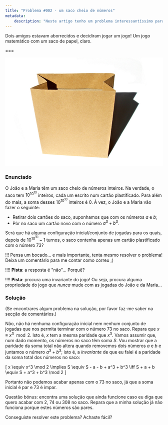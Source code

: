 ```yaml
---
title: "Problema #002 - um saco cheio de números"
metadata:
    description: "Neste artigo tenho um problema interessantíssimo para te desafiar..."
---
```


Dois amigos estavam aborrecidos e decidiram jogar um jogo! Um jogo matemático com um saco de papel, claro.

===

![a photo of a paper bag](paperbag.jpg "Photo by B S K from FreeImages")

### Enunciado

O João e a Maria têm um saco cheio de números inteiros. Na verdade, o saco tem $10^{10^{10}}$ inteiros, cada um escrito num cartão plastificado. Para além do mais, a soma desses $10^{10^{10}}$ inteiros é $0$. À vez, o João e a Maria vão fazer o seguinte:

 - Retirar dois cartões do saco, suponhamos que com os números $a$ e $b$;
 - Pôr no saco um cartão novo com o número $a^3 + b^3$.

Será que há alguma configuração inicial/conjunto de jogadas para os quais, depois de $10^{10^{10}} - 1$ turnos, o saco contenha apenas um cartão plastificado com o número $73$?

!!! Pensa um bocado... e mais importante, tenta mesmo resolver o problema! Deixa um comentário para me contar como correu ;)

!!!! **Pista**: a resposta é "não"... Porquê?

!!!! **Pista**: procura uma invariante do jogo! Ou seja, procura alguma propriedade do jogo que _nunca_ mude com as jogadas do João e da Maria...

### Solução

(Se encontrares algum problema na solução, por favor faz-me saber na secção de comentários.)

Não, não há nenhuma configuração inicial nem nenhum conjunto de jogadas que nos permita terminar com o número $73$ no saco. Repara que $x \equiv x^3 \mod 2$. Isto é, $x$ tem a mesma paridade que $x^3$. Vamos assumir que, num dado momento, os números no saco têm soma $S$. Vou mostrar que a paridade da soma total não altera quando removemos dois números $a$ e $b$ e juntamos o número $a^3 + b^3$; isto é, a _invariante_ de que eu falei é a paridade da soma total dos números no saco:

\[
    x \equiv x^3 \mod 2 \implies S \equiv S - a - b + a^3 + b^3 \iff S + a + b \equiv S + a^3 + b^3 \mod 2
\]

Portanto não podemos acabar apenas com o $73$ no saco, já que a soma inicial é par e $73$ é ímpar.

Questão bónus: encontra uma solução que ainda funcione caso eu diga que quero acabar com $2$, $74$ ou $308$ no saco. Repara que a minha solução já não funciona porque estes números são pares.

Conseguiste resolver este problema? Achaste fácil?
